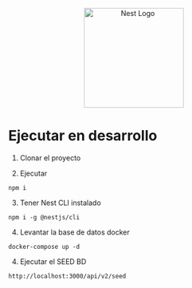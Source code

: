 <p align="center">
  <a href="http://nestjs.com/" target="blank"><img src="https://nestjs.com/img/logo-small.svg" width="200" alt="Nest Logo" /></a>
</p>

# Ejecutar en desarrollo

1. Clonar el proyecto

2. Ejecutar

```
npm i
```
3. Tener Nest CLI instalado

```
npm i -g @nestjs/cli
```

4. Levantar la base de datos docker

```
docker-compose up -d
```

4. Ejecutar el SEED BD
```
http://localhost:3000/api/v2/seed
```